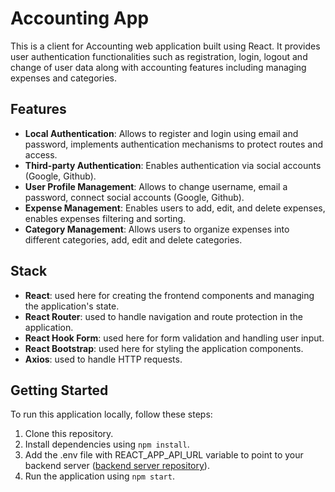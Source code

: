 # Accounting App

This is a client for Accounting web application built using React. It provides user authentication functionalities such as registration, login, logout and change of user data along with accounting features including managing expenses and categories.

## Features

- **Local Authentication**: Allows to register and login using email and password, implements authentication mechanisms to protect routes and access.
- **Third-party Authentication**: Enables authentication via social accounts (Google, Github).
- **User Profile Management**: Allows to change username, email a password, connect social accounts (Google, Github).
- **Expense Management**: Enables users to add, edit, and delete expenses, enables expenses filtering and sorting.
- **Category Management**: Allows users to organize expenses into different categories, add, edit and delete categories.

## Stack

- **React**: used here for creating the frontend components and managing the application's state.
- **React Router**: used to handle navigation and route protection in the application.
- **React Hook Form**: used here for form validation and handling user input.
- **React Bootstrap**: used here for styling the application components.
- **Axios**: used to handle HTTP requests.

## Getting Started

To run this application locally, follow these steps:

1. Clone this repository.
2. Install dependencies using `npm install`.
3. Add the .env file with REACT_APP_API_URL variable to point to your backend server ([backend server repository](https://github.com/akozlovska/accounting_app_backend)).
4. Run the application using `npm start`.
